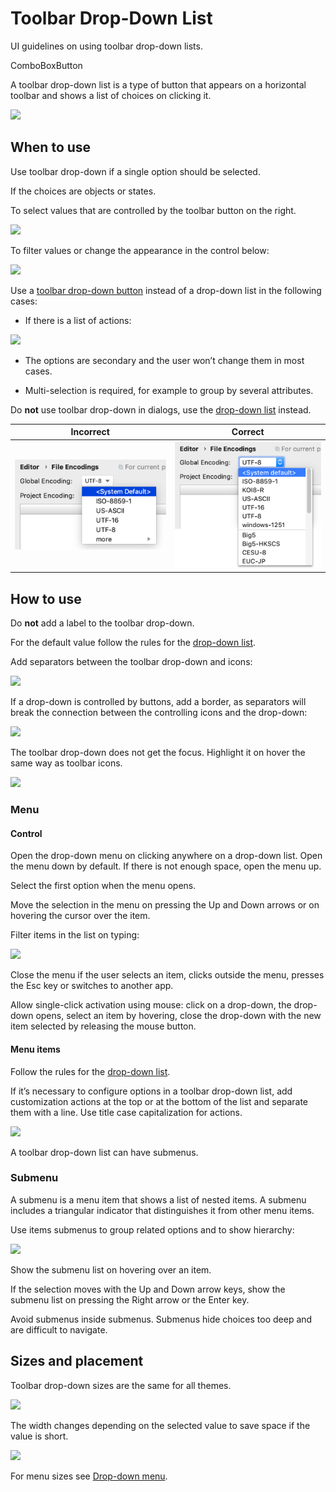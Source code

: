 <!-- Copyright 2000-2024 JetBrains s.r.o. and contributors. Use of this source code is governed by the Apache 2.0 license. -->

# Toolbar Drop-Down List

<link-summary>UI guidelines on using toolbar drop-down lists.</link-summary>

<tldr>ComboBoxButton</tldr>

A toolbar drop-down list is a type of button that appears on a horizontal toolbar and shows a list of choices on clicking it.

![](toolbar_dropdown_example.png)


## When to use

Use toolbar drop-down if a single option should be selected.

If the choices are objects or states.

To select values that are controlled by the toolbar button on the right.

![](toolbar_main.png)

To filter values or change the appearance in the control below:

![](toolbar_filter.png)


Use a [toolbar drop-down button](icon_button.md) instead of a drop-down list in the following cases:

* If there is a list of actions:

![](toolbar_dropdown_menu_button.png)

* The options are secondary and the user won’t change them in most cases.

* Multi-selection is required, for example to group by several attributes.


Do **not** use toolbar drop-down in dialogs, use the [drop-down list](drop_down.md) instead.

| Incorrect                                                       | Correct                                                       |
|-----------------------------------------------------------------|---------------------------------------------------------------|
| ![](../../../images/ui/toolbar_dropdown/settings_incorrect.png) | ![](../../../images/ui/toolbar_dropdown/settings_correct.png) |

## How to use

Do **not** add a label to the toolbar drop-down.

For the default value follow the rules for the [drop-down list](drop_down.md#default-value).

Add separators between the toolbar drop-down and icons:

![](diff.png)

If a drop-down is controlled by buttons, add a border, as separators will break the connection between the controlling icons and the drop-down:

![](toolbar_main.png)

The toolbar drop-down does not get the focus. Highlight it on hover the same way as toolbar icons.

![](toolbar_dropdown_hover.png)

### Menu

#### Control

Open the drop-down menu on clicking anywhere on a drop-down list.
Open the menu down by default. If there is not enough space, open the menu up.

Select the first option when the menu opens.

Move the selection in the menu on pressing the Up and Down arrows or on hovering the cursor over the item.

Filter items in the list on typing:

![](search.png)

Close the menu if the user selects an item, clicks outside the menu, presses the Esc key or switches to another app.

Allow single-click activation using mouse: click on a drop-down, the drop-down opens, select an item by hovering, close the drop-down with the new item selected by releasing the mouse button.


#### Menu items

Follow the rules for the [drop-down list](drop_down.md#menu-items).

If it’s necessary to configure options in a toolbar drop-down list, add customization actions at the top or at the bottom of the list and separate them with a line. Use title case capitalization for actions.

![](toolbar_dropdown_customize.png)

A toolbar drop-down list can have submenus.

### Submenu

A submenu is a menu item that shows a list of nested items. A submenu includes a triangular indicator that distinguishes it from other menu items.

Use items submenus to group related options and to show hierarchy:

![](submenu_example.png)

Show the submenu list on hovering over an item.

If the selection moves with the Up and Down arrow keys, show the submenu list on pressing the Right arrow or the Enter key.

Avoid submenus inside submenus. Submenus hide choices too deep and are difficult to navigate.

## Sizes and placement

Toolbar drop-down sizes are the same for all themes.

![](toolbar_dropdown_sizes.png)


The width changes depending on the selected value to save space if the value is short.

![](toolbar_dropdown_width.png)

For menu sizes see [Drop-down menu](drop_down.md#menu_1).

